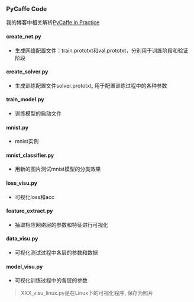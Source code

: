 ### PyCaffe Code

我的博客中相关解析[PyCaffe in Practice](http://simtalk.cn/2016/10/28/PyCaffe-in-Practice/)

#### **create_net.py**

- 生成网络配置文件：train.prototxt和val.prototxt，分别用于训练阶段和验证阶段

#### **create_solver.py**

- 生成训练配置文件solver.prototxt, 用于配置训练过程中的各种参数

#### **train_model.py**

- 训练模型的启动文件

#### **mnist.py**

- mnist实例

#### **mnist_classifier.py**

- 用新的图片测试mnist模型的分类效果

#### **loss_visu.py**

- 可视化loss和acc

#### **feature_extract.py**

- 抽取相应网络层的参数和特征进行可视化

#### data_visu.py

- 可视化测试过程中各层的参数和数据

#### model_visu.py

- 可视化训练过程中的各层的参数

> XXX_visu_linux.py是在Linux下的可视化程序, 保存为照片




